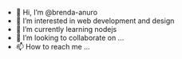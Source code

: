 - 👋 Hi, I’m @brenda-anuro
- 👀 I’m interested in web development and design
- 🌱 I’m currently learning nodejs
- 💞️ I’m looking to collaborate on ...
- 📫 How to reach me ...

<!---
brenda-anuro/brenda-anuro is a ✨ special ✨ repository because its `README.md` (this file) appears on your GitHub profile.
You can click the Preview link to take a look at your changes.
--->
